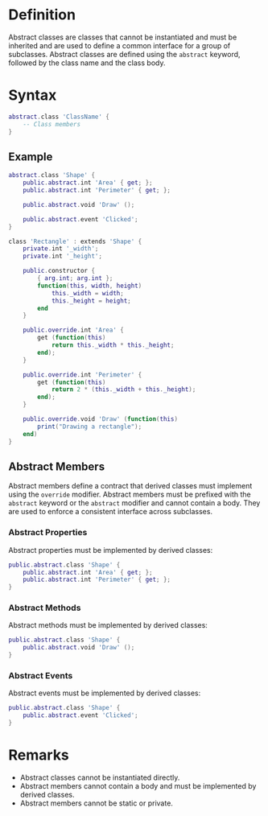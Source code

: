 # Definition
Abstract classes are classes that cannot be instantiated and must be inherited and are used to define a common interface for a group of subclasses. Abstract classes are defined using the `abstract` keyword, followed by the class name and the class body.

# Syntax
```lua
abstract.class 'ClassName' {
    -- Class members
}
```

## Example
```lua
abstract.class 'Shape' {
    public.abstract.int 'Area' { get; };
    public.abstract.int 'Perimeter' { get; };

    public.abstract.void 'Draw' ();

    public.abstract.event 'Clicked';
}

class 'Rectangle' : extends 'Shape' {
    private.int '_width';
    private.int '_height';

    public.constructor {
        { arg.int; arg.int };
        function(this, width, height)
            this._width = width;
            this._height = height;
        end
    }

    public.override.int 'Area' {
        get (function(this)
            return this._width * this._height;
        end);
    }

    public.override.int 'Perimeter' {
        get (function(this)
            return 2 * (this._width + this._height);
        end);
    }

    public.override.void 'Draw' (function(this)
        print("Drawing a rectangle");
    end)
}
```

## Abstract Members
Abstract members define a contract that derived classes must implement using the `override` modifier. Abstract members must be prefixed with the `abstract` keyword or the `abstract` modifier and cannot contain a body. They are used to enforce a consistent interface across subclasses.

### Abstract Properties
Abstract properties must be implemented by derived classes:
```lua
public.abstract.class 'Shape' {
    public.abstract.int 'Area' { get; };
    public.abstract.int 'Perimeter' { get; };
}
```

### Abstract Methods
Abstract methods must be implemented by derived classes:
```lua
public.abstract.class 'Shape' {
    public.abstract.void 'Draw' ();
}
```

### Abstract Events
Abstract events must be implemented by derived classes:
```lua
public.abstract.class 'Shape' {
    public.abstract.event 'Clicked';
}
```
# Remarks
- Abstract classes cannot be instantiated directly.
- Abstract members cannot contain a body and must be implemented by derived classes.
- Abstract members cannot be static or private.
